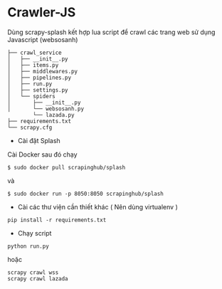 # Crawler-JS
Dùng scrapy-splash kết hợp lua script để crawl các trang web sử dụng Javascript (websosanh)
```
├── crawl_service
│   ├── __init__.py
│   ├── items.py
│   ├── middlewares.py
│   ├── pipelines.py
│   ├── run.py
│   ├── settings.py
│   └── spiders
│       ├── __init__.py
│       └── websosanh.py
        └── lazada.py
├── requirements.txt
└── scrapy.cfg
```

- Cài đặt Splash 

Cài Docker sau đó chạy 
```
$ sudo docker pull scrapinghub/splash
```
và
```
$ sudo docker run -p 8050:8050 scrapinghub/splash
```
- Cài các thư viện cần thiết khác ( Nên dùng virtualenv )
```
pip install -r requirements.txt
```
- Chạy script 
```
python run.py
```
hoặc 
```
scrapy crawl wss 
scrapy crawl lazada
```
